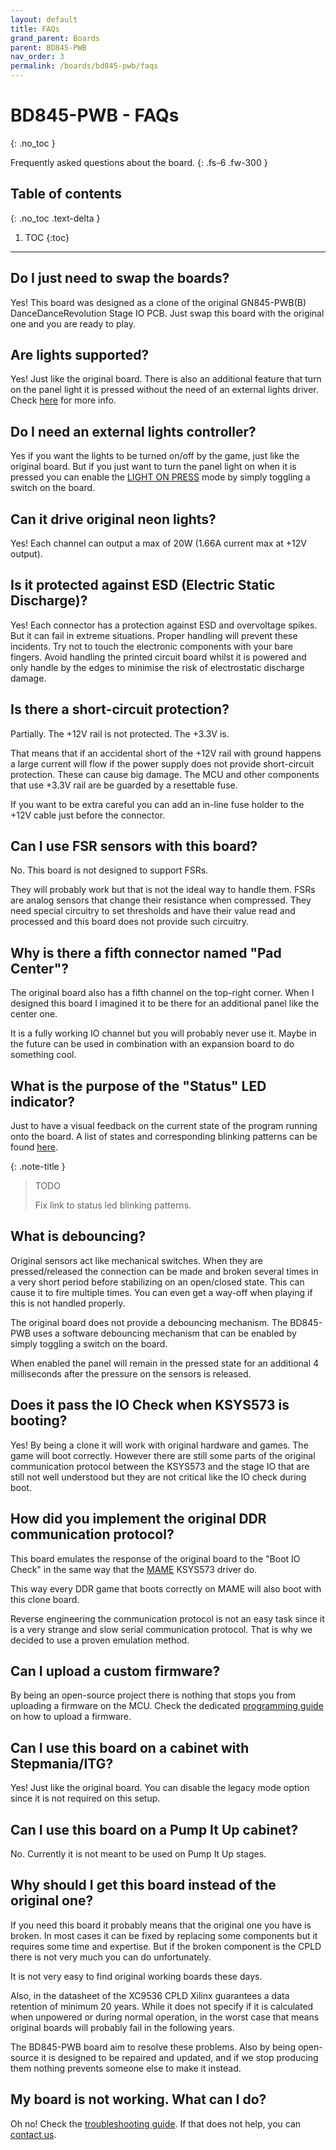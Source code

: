 ```yaml
---
layout: default
title: FAQs
grand_parent: Boards
parent: BD845-PWB
nav_order: 3
permalink: /boards/bd845-pwb/faqs
---
```


# BD845-PWB - FAQs
{: .no_toc }

Frequently asked questions about the board.
{: .fs-6 .fw-300 }

## Table of contents
{: .no_toc .text-delta }

1. TOC
{:toc}

---

## Do I just need to swap the boards?

Yes! This board was designed as a clone of the original GN845-PWB(B) DanceDanceRevolution Stage IO PCB. Just swap this board with the original one and you are ready to play.

## Are lights supported?

Yes! Just like the original board. There is also an additional feature that turn on the panel light it is pressed without the need of an external lights driver. Check [here][light on press mode] for more info.

## Do I need an external lights controller?

Yes if you want the lights to be turned on/off by the game, just like the original board. But if you just want to turn the panel light on when it is pressed you can enable the [LIGHT ON PRESS][light on press mode] mode by simply toggling a switch on the board.

## Can it drive original neon lights?

Yes! Each channel can output a max of 20W (1.66A current max at +12V output).

## Is it protected against ESD (Electric Static Discharge)?

Yes! Each connector has a protection against ESD and overvoltage spikes. But it can fail in extreme situations. Proper handling will prevent these incidents. Try not to touch the electronic components with your bare fingers. Avoid handling the printed circuit board whilst it is powered and only handle by the edges to minimise the risk of electrostatic discharge damage.

## Is there a short-circuit protection?

Partially. The +12V rail is not protected. The +3.3V is. 

That means that if an accidental short of the +12V rail with ground happens a large current will flow if the power supply does not provide short-circuit protection. These can cause big damage. The MCU and other components that use +3.3V rail are be guarded by a resettable fuse. 

If you want to be extra careful you can add an in-line fuse holder to the +12V cable just before the connector.

## Can I use FSR sensors with this board?

No. This board is not designed to support FSRs. 

They will probably work but that is not the ideal way to handle them. FSRs are analog sensors that change their resistance when compressed. They need special circuitry to set thresholds and have their value read and processed and this board does not provide such circuitry.

## Why is there a fifth connector named "Pad Center"?

The original board also has a fifth channel on the top-right corner. When I designed this board I imagined it to be there for an additional panel like the center one. 

It is a fully working IO channel but you will probably never use it. Maybe in the future can be used in combination with an expansion board to do something cool.

## What is the purpose of the "Status" LED indicator?

Just to have a visual feedback on the current state of the program running onto the board. A list of states and corresponding blinking patterns can be found [here]().

{: .note-title }
> TODO
>
> Fix link to status led blinking patterns.

## What is debouncing?

Original sensors act like mechanical switches. When they are pressed/released the connection can be made and broken several times in a very short period before stabilizing on an open/closed state. This can cause it to fire multiple times. You can even get a way-off when playing if this is not handled properly.

The original board does not provide a debouncing mechanism. The BD845-PWB uses a software debouncing mechanism that can be enabled by simply toggling a switch on the board.

When enabled the panel will remain in the pressed state for an additional 4 milliseconds after the pressure on the sensors is released.

## Does it pass the IO Check when KSYS573 is booting?

Yes! By being a clone it will work with original hardware and games. The game will boot correctly.
However there are still some parts of the original communication protocol between the KSYS573 and the
stage IO that are still not well understood but they are not critical like the IO check during boot.

## How did you implement the original DDR communication protocol?

This board emulates the response of the original board to the "Boot IO Check" in the same way that the [MAME] KSYS573 driver do.

This way every DDR game that boots correctly on MAME will also boot with this clone board. 

Reverse engineering the communication protocol is not an easy task since it is a very strange and slow serial communication protocol. That is why we decided to use a proven emulation method.

## Can I upload a custom firmware?

By being an open-source project there is nothing that stops you from uploading a firmware on the MCU.
Check the dedicated [programming guide] on how to upload a firmware.

## Can I use this board on a cabinet with Stepmania/ITG?

Yes! Just like the original board. You can disable the legacy mode option since it is not required on this setup.

## Can I use this board on a Pump It Up cabinet?

No. Currently it is not meant to be used on Pump It Up stages.

## Why should I get this board instead of the original one?

If you need this board it probably means that the original one you have is broken. In most cases it can be fixed by replacing some components but it requires some time and expertise. But if the broken component is the CPLD there is not very much you can do unfortunately. 

It is not very easy to find original working boards these days.

Also, in the datasheet of the XC9536 CPLD Xilinx guarantees a data retention of minimum 20 years. While it does not specify if it is calculated when unpowered or during normal operation, in the worst case that means original boards will probably fail in the following years.

The BD845-PWB board aim to resolve these problems. Also by being open-source it is designed to be repaired and updated, and if we stop producing them nothing prevents someone else to make it instead.

## My board is not working. What can I do?

Oh no! Check the [troubleshooting guide]. If that does not help, you can [contact us].

[light on press mode]: /boards/bd845-pwb#light-on-press
[programming guide]: /boards/bd845-pwb/programming
[troubleshooting guide]: /boards/bd845-pwb/troubleshooting
[contact us]: /contacts
[MAME]: https://www.mamedev.org/
